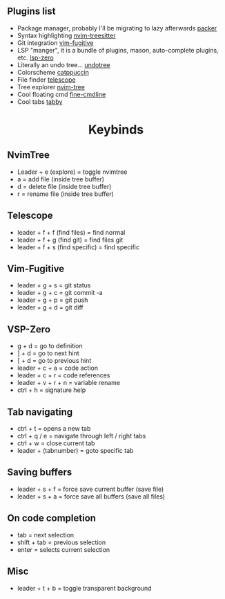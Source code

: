## Plugins list  
- Package manager, probably I'll be migrating to lazy afterwards [packer](https://github.com/wbthomason/packer.nvim)
- Syntax highlighting [nvim-treesitter](https://github.com/nvim-treesitter/nvim-treesitter)    
- Git integration [vim-fugitive](https://github.com/tpope/vim-fugitive) 
- LSP "manger", it is a bundle of plugins, mason, auto-complete plugins, etc. [lsp-zero](https://github.com/VonHeikemen/lsp-zero.nvim) 
- Literally an undo tree... [undotree](https://github.com/mbbill/undotree)
- Colorscheme [catppuccin]([https://github.com/EdenEast/nightfox.nvim](https://github.com/catppuccin/nvim))
- File finder [telescope](https://github.com/nvim-telescope/telescope.nvim)
- Tree explorer [nvim-tree](https://github.com/nvim-tree/nvim-tree.lua)
- Cool floating cmd [fine-cmdline](https://github.com/VonHeikemen/fine-cmdline.nvim)
- Cool tabs [tabby](https://github.com/nanozuki/tabby.nvim)

<h1 align="center">Keybinds</h1>

## NvimTree
  - Leader + e (explore) = toggle nvimtree
  - a = add file (inside tree buffer)
  - d = delete file (inside tree buffer)
  - r = rename file (inside tree buffer)
 
## Telescope
- leader + f + f (find files) = find normal
- leader + f + g (find git) = find files git
- leader + f + s (find specific) = find specific 

## Vim-Fugitive
- leader + g + s = git status
- leader + g + c = git commit -a
- leader + g + p = git push
- leader + g + d = git diff 

## VSP-Zero
  - g + d = go to definition
  - ] + d = go to next hint
  - [ + d = go to previous hint
  - leader + c + a = code action
  - leader + c + r = code references
  - leader + v + r + n = variable rename
  - ctrl + h = signature help

## Tab navigating
  - ctrl + t = opens a new tab
  - ctrl + q / e = navigate through left / right tabs
  - ctrl + w = close current tab
  - leader + (tabnumber) = goto specific tab
    
## Saving buffers
  - leader + s + f = force save current buffer (save file)
  - leader + s + a = force save all buffers (save all files)

## On code completion
  - tab = next selection
  - shift + tab = previous selection
  - enter = selects current selection

## Misc
  - leader + t + b = toggle transparent background 
